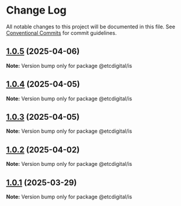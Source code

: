 # Change Log

All notable changes to this project will be documented in this file.
See [Conventional Commits](https://conventionalcommits.org) for commit guidelines.

## [1.0.5](https://github.com/etcdigital/packages/compare/@etcdigital/is@1.0.4...@etcdigital/is@1.0.5) (2025-04-06)

**Note:** Version bump only for package @etcdigital/is





## [1.0.4](https://github.com/etcdigital/packages/compare/@etcdigital/is@1.0.3...@etcdigital/is@1.0.4) (2025-04-05)

**Note:** Version bump only for package @etcdigital/is





## [1.0.3](https://github.com/etcdigital/packages/compare/@etcdigital/is@1.0.2...@etcdigital/is@1.0.3) (2025-04-05)

**Note:** Version bump only for package @etcdigital/is





## [1.0.2](https://github.com/etcdigital/packages/compare/@etcdigital/is@1.0.1...@etcdigital/is@1.0.2) (2025-04-02)

**Note:** Version bump only for package @etcdigital/is





## [1.0.1](https://github.com/etcdigital/packages/compare/@etcdigital/is@1.0.0...@etcdigital/is@1.0.1) (2025-03-29)

**Note:** Version bump only for package @etcdigital/is
